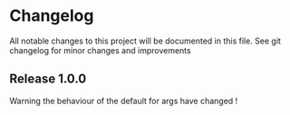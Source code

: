 # Changelog

All notable changes to this project will be documented in this file.
See git changelog for minor changes and improvements

## Release 1.0.0

Warning the behaviour of the default for args have changed !
